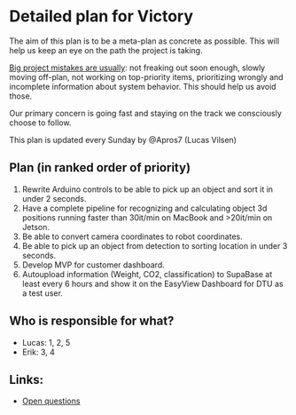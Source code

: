 
# Detailed plan for Victory

The aim of this plan is to be a meta-plan as concrete as possible. This will help us keep an eye on the path the project is taking.

[Big project mistakes are usually](https://www.benkuhn.net/pjm/): not freaking out soon enough, slowly moving off-plan, not working on top-priority items, prioritizing wrongly and incomplete information about system behavior. This should help us avoid those.

Our primary concern is going fast and staying on the track we consciously choose to follow.

This plan is updated every Sunday by @Apros7 (Lucas Vilsen)

## Plan (in ranked order of priority)
1. Rewrite Arduino controls to be able to pick up an object and sort it in under 2 seconds.
2. Have a complete pipeline for recognizing and calculating object 3d positions running faster than 30it/min on MacBook and >20it/min on Jetson.
3. Be able to convert camera coordinates to robot coordinates.
4. Be able to pick up an object from detection to sorting location in under 3 seconds.
5. Develop MVP for customer dashboard.
6. Autoupload information (Weight, CO2, classification) to SupaBase at least every 6 hours and show it on the EasyView Dashboard for DTU as a test user.


## Who is responsible for what?
- Lucas: 1, 2, 5
- Erik: 3, 4


## Links:

- [Open questions](open-questions.md)
